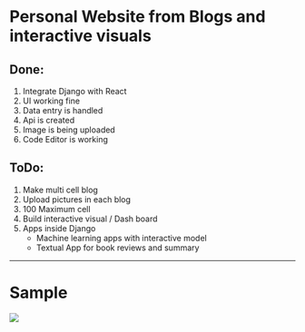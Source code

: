 # Personal Website from Blogs and interactive visuals

## Done:

1. Integrate Django with React
2. UI working fine
3. Data entry is handled
4. Api is created
5. Image is being uploaded
6. Code Editor is working

## ToDo:
1. Make multi cell blog
2. Upload pictures in each blog
3. 100 Maximum cell
4. Build interactive visual / Dash board
5. Apps inside Django
    - Machine learning apps with interactive model
    - Textual App for book reviews and summary

-------------------------
# Sample
![]('Sample.png')